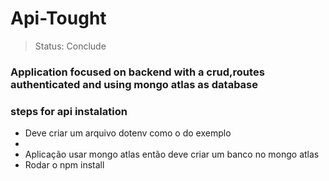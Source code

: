 <h1> Api-Tought </h1>

 > Status: Conclude

### Application focused on backend with a crud,routes authenticated and using mongo atlas as database

### steps for api instalation

<ul>
 <li>Deve criar um arquivo dotenv como o do exemplo <li>
 <li>Aplicação usar mongo atlas então deve criar um banco no mongo atlas</li>
 <li>Rodar o npm install</li>
</ul>



